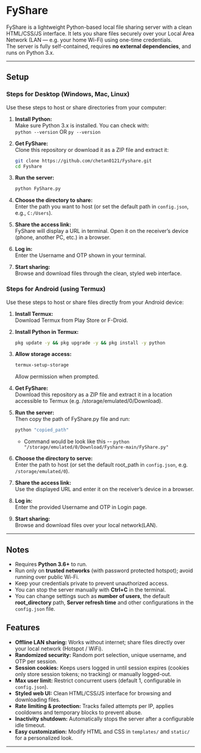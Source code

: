 # FyShare

FyShare is a lightweight Python-based local file sharing server with a clean HTML/CSS/JS interface. It lets you share files securely over your Local Area Network (LAN — e.g. your home Wi-Fi) using one-time credentials.  
The server is fully self-contained, requires **no external dependencies**, and runs on Python 3.x.  

---

## Setup

### Steps for Desktop (Windows, Mac, Linux)  
Use these steps to host or share directories from your computer:  

1. **Install Python:**  
   Make sure Python 3.x is installed. You can check with:  
   `python --version` OR `py --version`

2. **Get FyShare:**  
   Clone this repository or download it as a ZIP file and extract it:  
   ```bash
   git clone https://github.com/chetan0121/Fyshare.git
   cd Fyshare
   ```
3. **Run the server:**  
   ```bash
   python FyShare.py
   ```
4. **Choose the directory to share:**  
   Enter the path you want to host (or set the default path in `config.json`, e.g., `C:/Users`).  

5. **Share the access link:**  
   FyShare will display a URL in terminal. Open it on the receiver’s device (phone, another PC, etc.) in a browser.  

6. **Log in:**  
   Enter the Username and OTP shown in your terminal.  

7. **Start sharing:**  
   Browse and download files through the clean, styled web interface.


### Steps for Android (using Termux)  
Use these steps to host or share files directly from your Android device:  

1. **Install Termux:**  
   Download Termux from Play Store or F-Droid.  

2. **Install Python in Termux:**  
   ```bash
   pkg update -y && pkg upgrade -y && pkg install -y python
   ```
3. **Allow storage access:**  
   ```bash
   termux-setup-storage
   ```
   Allow permission when prompted.  

4. **Get FyShare:**  
   Download this repository as a ZIP file and extract it in a location accessible to Termux (e.g. /storage/emulated/0/Download).

5. **Run the server:**  
   Then copy the path of FyShare.py file and run:  
   ```bash
   python "copied_path"
   ```
   - Command would be look like this -- `python "/storage/emulated/0/Download/Fyshare-main/FyShare.py"`

6. **Choose the directory to serve:**  
   Enter the path to host (or set the default root_path in `config.json`, e.g. `/storage/emulated/0`).  

7. **Share the access link:**  
   Use the displayed URL and enter it on the receiver’s device in a browser. 

8. **Log in:**  
   Enter the provided Username and OTP in Login page.
   
9. **Start sharing:**  
   Browse and download files over your local network(LAN).

---

## Notes

- Requires **Python 3.6+** to run.  
- Run only on **trusted networks** (with password protected hotspot); avoid running over public Wi-Fi.  
- Keep your credentials private to prevent unauthorized access.
- You can stop the server manually with **Ctrl+C** in the terminal.
- You can change settings such as **number of users**, the default **root_directory** path, **Server refresh time** and other configurations in the `config.json` file.


## Features

- **Offline LAN sharing:** Works without internet; share files directly over your local network (Hotspot / WiFi).  
- **Randomized security:** Random port selection, unique username, and OTP per session.
- **Session cookies:** Keeps users logged in until session expires (cookies only store session tokens; no tracking) or manually logged-out.
- **Max user limit:** Restrict concurrent users (default 1, configurable in `config.json`).
- **Styled web UI:** Clean HTML/CSS/JS interface for browsing and downloading files.
- **Rate limiting & protection:** Tracks failed attempts per IP, applies cooldowns and temporary blocks to prevent abuse.  
- **Inactivity shutdown:** Automatically stops the server after a configurable idle timeout.
- **Easy customization:** Modify HTML and CSS in `templates/` and `static/` for a personalized look.

---

